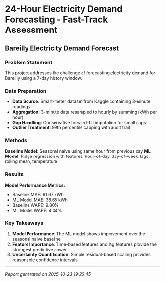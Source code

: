 # 24-Hour Electricity Demand Forecasting - Fast-Track Assessment
## Bareilly Electricity Demand Forecast

### Problem Statement
This project addresses the challenge of forecasting electricity demand for Bareilly using a 7-day history window.

### Data Preparation
- **Data Source**: Smart-meter dataset from Kaggle containing 3-minute readings
- **Aggregation**: 3-minute data resampled to hourly by summing (kWh per hour)
- **Gap Handling**: Conservative forward-fill imputation for small gaps
- **Outlier Treatment**: 99th percentile capping with audit trail

### Methods
**Baseline Model**: Seasonal naive using same hour from previous day
**ML Model**: Ridge regression with features: hour-of-day, day-of-week, lags, rolling mean, temperature

### Results
**Model Performance Metrics:**
- Baseline MAE: 91.67 kWh
- ML Model MAE: 38.65 kWh
- Baseline WAPE: 9.80%
- ML Model WAPE: 4.04%

### Key Takeaways
1. **Model Performance**: The ML model shows improvement over the seasonal naive baseline
2. **Feature Importance**: Time-based features and lag features provide the strongest predictive power
3. **Uncertainty Quantification**: Simple residual-based scaling provides reasonable confidence intervals

---
*Report generated on 2025-10-23 19:26:45*
